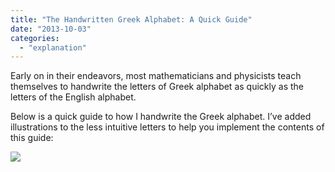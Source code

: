 ```yaml
---
title: "The Handwritten Greek Alphabet: A Quick Guide"
date: "2013-10-03"
categories: 
  - "explanation"
---
```


Early on in their endeavors, most mathematicians and physicists teach themselves to handwrite the letters of Greek alphabet as quickly as the letters of the English alphabet.

Below is a quick guide to how I handwrite the Greek alphabet. I’ve added illustrations to the less intuitive letters to help you implement the contents of this guide:

[![](/wp-content/uploads/2013/10/screenshot-4-.png)](/wp-content/uploads/2013/10/screenshot-4-.png)
